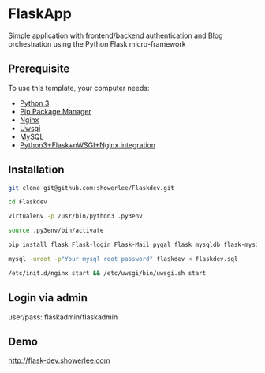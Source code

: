 # FlaskApp

Simple application with frontend/backend authentication and Blog orchestration using the Python Flask micro-framework

## Prerequisite

To use this template, your computer needs:

- [Python 3](https://python.org)
- [Pip Package Manager](https://pypi.python.org/pypi)
- [Nginx](https://nginx.org/en/)
- [Uwsgi](https://uwsgi-docs.readthedocs.io/en/latest/)
- [MySQL](https://www.mysql.com/)
- [Python3+Flask+nWSGI+Nginx integration](http://www.showerlee.com/archives/2024)

## Installation

```bash
git clone git@github.com:showerlee/Flaskdev.git
```

```bash
cd Flaskdev
```

```bash
virtualenv -p /usr/bin/python3 .py3env
```

```bash
source .py3env/bin/activate
```

```bash
pip install flask Flask-login Flask-Mail pygal flask_mysqldb flask-mysql Flask-WTF passlib uwsgi requests
```

```bash
mysql -uroot -p"Your mysql root password" flaskdev < flaskdev.sql
```

```bash
/etc/init.d/nginx start && /etc/uwsgi/bin/uwsgi.sh start
```
## Login via admin
user/pass: flaskadmin/flaskadmin

## Demo
http://flask-dev.showerlee.com